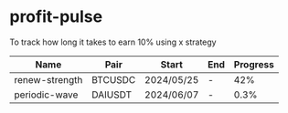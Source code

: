 # profit-pulse
To track how long it takes to earn 10% using x strategy

|Name|Pair|Start|End|Progress|
|----|----|----|----|----|
|renew-strength|BTCUSDC|2024/05/25|-|42%|
|periodic-wave|DAIUSDT|2024/06/07|-|0.3%|
